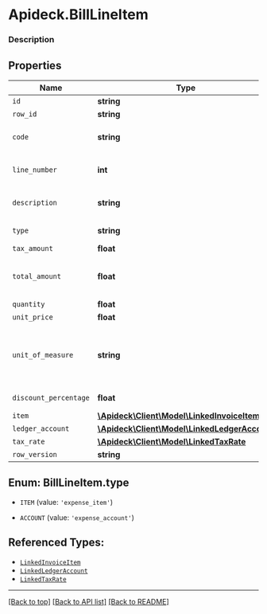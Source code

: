 # Apideck.BillLineItem

### Description

## Properties
Name | Type | Description | Notes
------------ | ------------- | ------------- | -------------
`id` | **string** |  | [optional] 
`row_id` | **string** | Row ID | [optional] 
`code` | **string** | User defined item code | [optional] 
`line_number` | **int** | Line number in the invoice | [optional] 
`description` | **string** | User defined description | [optional] 
`type` | **string** | Bill Line Item type | [optional] 
`tax_amount` | **float** | Tax amount | [optional] 
`total_amount` | **float** | Total amount of the line item | [optional] 
`quantity` | **float** |  | [optional] 
`unit_price` | **float** |  | [optional] 
`unit_of_measure` | **string** | Description of the unit type the item is sold as, ie: kg, hour. | [optional] 
`discount_percentage` | **float** | Discount percentage | [optional] 
`item` | [**\Apideck\Client\Model\LinkedInvoiceItem**](LinkedInvoiceItem.md) |  | [optional] 
`ledger_account` | [**\Apideck\Client\Model\LinkedLedgerAccount**](LinkedLedgerAccount.md) |  | [optional] 
`tax_rate` | [**\Apideck\Client\Model\LinkedTaxRate**](LinkedTaxRate.md) |  | [optional] 
`row_version` | **string** |  | [optional] 





<a name="TYPE"></a>
## Enum: BillLineItem.type


* `ITEM` (value: `'expense_item'`)

* `ACCOUNT` (value: `'expense_account'`)




## Referenced Types:












* [`LinkedInvoiceItem`](LinkedInvoiceItem.md)
* [`LinkedLedgerAccount`](LinkedLedgerAccount.md)
* [`LinkedTaxRate`](LinkedTaxRate.md)


---

[[Back to top]](#) [[Back to API list]](../../../../README.md#documentation-for-api-endpoints) [[Back to README]](../../../../README.md)


